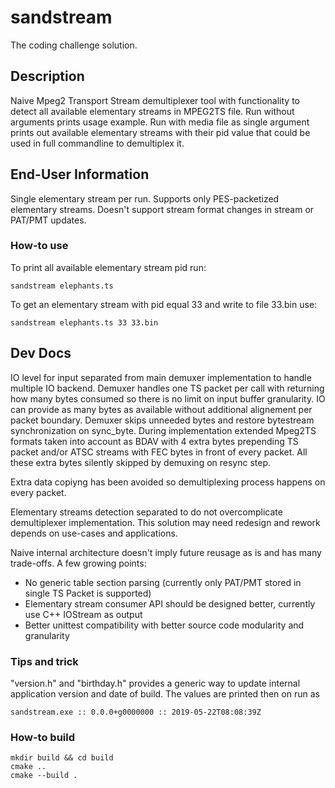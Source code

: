 # sandstream

The coding challenge solution.

## Description

Naive Mpeg2 Transport Stream demultiplexer tool with functionality to detect all available elementary streams in MPEG2TS file. 
Run without arguments prints usage example. Run with media file as single argument prints out available elementary streams with their 
pid value that could be used in full commandline to demultiplex it. 

## End-User Information

Single elementary stream per run. Supports only PES-packetized elementary streams. Doesn't support stream format changes in stream or PAT/PMT updates.

### How-to use

To print all available elementary stream pid run:
    
    sandstream elephants.ts 
    
To get an elementary stream with pid equal 33 and write to file 33.bin use:
    
    sandstream elephants.ts 33 33.bin


## Dev Docs 

 IO level for input separated from main demuxer implementation to handle multiple IO backend. Demuxer handles one TS packet per call with returning 
 how many bytes consumed so there is no limit on input buffer granularity. IO can provide as many bytes as available without additional alignement per packet boundary. 
 Demuxer skips unneeded bytes and restore bytestream synchronization on sync_byte. During implementation extended Mpeg2TS formats taken into account as BDAV with 4 extra
 bytes prepending TS packet and/or  ATSC streams with FEC bytes in front of every packet. All these extra bytes silently skipped by demuxing on resync step.
 
 Extra data copiyng has been avoided so demultiplexing process happens on every packet.
 
 Elementary streams detection separated to do not overcomplicate demultiplexer implementation. This solution may need redesign and rework depends on use-cases and applications. 
   
 Naive internal architecture doesn't imply future reusage as is and has many trade-offs. A few growing points:

 - No generic table section parsing (currently only PAT/PMT stored in single TS Packet is supported)
 - Elementary stream consumer API should be designed better, currently use C++ IOStream as output
 - Better unittest compatibility with better source code modularity and granularity
     
 ### Tips and trick
 "version.h" and "birthday.h" provides a generic way to update internal application version and date of build. The values are printed then on run as 
    
    sandstream.exe :: 0.0.0+g0000000 :: 2019-05-22T08:08:39Z
   
### How-to build

    mkdir build && cd build
    cmake ..
    cmake --build . 


